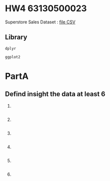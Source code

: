 # HW4 63130500023

Superstore Sales Dataset : [file CSV](https://raw.githubusercontent.com/safesit23/INT214-Statistics/main/datasets/superstore_sales.csv)

## Library 
```
dplyr 
```
```
ggplot2
```

# PartA

## Defind  insight the data at least 6 
1.
```
```
2.
```
```
3.
```
```
4.
```
```
5.
```
```
6.
```
```

